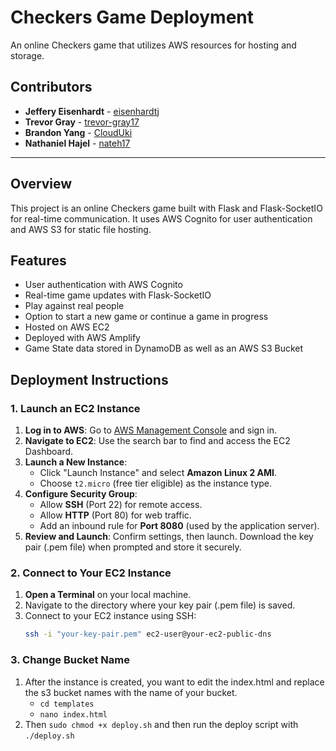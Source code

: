 # Checkers Game Deployment

An online Checkers game that utilizes AWS resources for hosting and storage.

## Contributors

- **Jeffery Eisenhardt** - [eisenhardtj](https://github.com/eisenhardtj)
- **Trevor Gray** - [trevor-gray17](https://github.com/trevor-gray17)
- **Brandon Yang** - [CloudUki](https://github.com/CloudUki)
- **Nathaniel Hajel** - [nateh17](https://github.com/nateh17)

---

## Overview

This project is an online Checkers game built with Flask and Flask-SocketIO for real-time communication. It uses AWS Cognito for user authentication and AWS S3 for static file hosting.

## Features

- User authentication with AWS Cognito
- Real-time game updates with Flask-SocketIO
- Play against real people
- Option to start a new game or continue a game in progress
- Hosted on AWS EC2
- Deployed with AWS Amplify
- Game State data stored in DynamoDB as well as an AWS S3 Bucket

## Deployment Instructions

### 1. Launch an EC2 Instance

1. **Log in to AWS**: Go to [AWS Management Console](https://aws.amazon.com) and sign in.
2. **Navigate to EC2**: Use the search bar to find and access the EC2 Dashboard.
3. **Launch a New Instance**:
   - Click "Launch Instance" and select **Amazon Linux 2 AMI**.
   - Choose `t2.micro` (free tier eligible) as the instance type.
4. **Configure Security Group**:
   - Allow **SSH** (Port 22) for remote access.
   - Allow **HTTP** (Port 80) for web traffic.
   - Add an inbound rule for **Port 8080** (used by the application server).
5. **Review and Launch**: Confirm settings, then launch. Download the key pair (.pem file) when prompted and store it securely.

### 2. Connect to Your EC2 Instance

1. **Open a Terminal** on your local machine.
2. Navigate to the directory where your key pair (.pem file) is saved.
3. Connect to your EC2 instance using SSH:
   ```sh
   ssh -i "your-key-pair.pem" ec2-user@your-ec2-public-dns

### 3. Change Bucket Name

1. After the instance is created, you want to edit the index.html and replace the s3 bucket names with the name of your bucket. 
    - `cd templates`
    - `nano index.html`
2. Then `sudo chmod +x deploy.sh` and then run the deploy script with `./deploy.sh`
